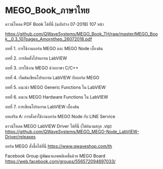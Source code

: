 # MEGO_Book_ภาษาไทย

ดาวน์โหลด PDF Book ได้ที่นี่ (ฉบับร่าง 07-2018) 107 หน้า

https://github.com/QWaveSystems/MEGO_Book_TH/raw/master/MEGO_Book__0.3_107pages_Amornthep_26072018.pdf

บทที่ 1. การใช้งานบอร์ด MEGO และ MEGO Node เบื้องต้น

บทที่ 2. การติดตั้งโปรแกรม LabVIEW

บทที่ 3. การใช้งาน MEGO ด้วยภาษา C/C++

บทที่ 4. เริ่มต้นเขียนโปรแกรม LabVIEW กับบอร์ด MEGO

บทที่ 5. แนะนำ MEGO Generic Functions ใน LabVIEW

บทที่ 6. แนะน MEGO Hardware Functions ใน LabVIEW

บทที่ 7. การเขียนโปรแกรม LabVIEW เบื้องต้น

บทเสริม A: การตั้งค่าใช้งานบอร์ด MEGO Node กับ LINE Service

ดาวน์โหลด MEGO LabVIEW Driver ได้ที่นี่ (ไฟล์นามสกุล .vip)
https://github.com/QWaveSystems/MEGO_MEGO-Node_LabVIEW-Driver/releases
 
บอร์ด MEGO สั่งซื้อได้ที่นี่
https://www.qwaveshop.com/th

Facebook Group ผู้พัฒนาแอพพลิเคชั่นด้วย MEGO Board
https://web.facebook.com/groups/556572094697033/
